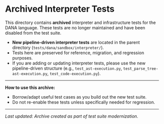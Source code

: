 # Archived Interpreter Tests

This directory contains **archived** interpreter and infrastructure tests for the DANA language. These tests are no longer maintained and have been disabled from the test suite.

- **New pipeline-driven interpreter tests** are located in the parent directory (`tests/dana/sandbox/interpreter/`).
- Tests here are preserved for reference, migration, and regression purposes.
- If you are adding or updating interpreter tests, please use the new pipeline-driven structure (e.g., `test_ast-execution.py`, `test_parse_tree-ast-execution.py`, `test_code-execution.py`).

---

**How to use this archive:**
- Borrow/adapt useful test cases as you build out the new test suite.
- Do not re-enable these tests unless specifically needed for regression.

---

_Last updated: Archive created as part of test suite modernization._ 